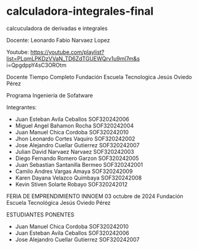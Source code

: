 # calculadora-integrales-final
calcuculadora de derivadas e integrales 

Docente: Leonardo Fabio Narvaez Lopez 

Youtube: https://youtube.com/playlist?list=PLqmLPKDzVVaN_TD6ZdTGUEWQrv1u9ml7m&s
i=QpgdppY4sC3OROtm

Docente Tiempo Completo Fundación Escuela Tecnologica Jesús Oviedo Pérez


Programa Ingeniería de Sofatware

Integrantes:
- Juan Esteban Avila Ceballos SOF320242006
- Miguel Angel Bahamon Rocha SOF320242004
- Juan Manuel Chica Cordoba SOF320242010
- Jhon Leonardo Cortes Vaquiro SOF320242002
- Jose Alejandro Cuellar Gutierrez SOF320242007
- Julian David Narvaez Narvaez SOF320242003
- Diego Fernando Romero Garzon SOF320242005
- Juan Sebastian Santanilla Bermeo SOF320242001
- Camilo Andres Vargas Amaya SOF320242009
- Karen Dayana Velazco Quimbaya SOF320242008
- Kevin Stiven Solarte Robayo SOF320242012

FERIA DE EMPRENDIMIENTO INNOEM 03 octubre de 2024 Fundación Escuela Tecnológica Jesús Oviedo Pérez

ESTUDIANTES PONENTES

- Juan Manuel Chica Cordoba SOF320242010
- Juan Esteban Avila Ceballos SOF320242006
- Jose Alejandro Cuellar Gutierrez SOF320242007
